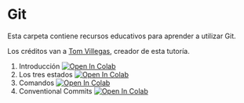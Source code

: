 # Git

Esta carpeta contiene recursos educativos para aprender a utilizar Git.

Los créditos van a [Tom Villegas](https://github.com/tvillega), creador de esta tutoría.

1. Introducción [![Open In Colab](https://colab.research.google.com/assets/colab-badge.svg)](http://colab.research.google.com/github/osec-cl/tutorias/blob/master/Git/01_Introduccion.ipynb)
2. Los tres estados [![Open In Colab](https://colab.research.google.com/assets/colab-badge.svg)](http://colab.research.google.com/github/osec-cl/tutorias/blob/master/Git/02_Los_Tres_Estados.ipynb)
3. Comandos [![Open In Colab](https://colab.research.google.com/assets/colab-badge.svg)](http://colab.research.google.com/github/osec-cl/tutorias/blob/master/Git/03_Comandos.ipynb)
3. Conventional Commits [![Open In Colab](https://colab.research.google.com/assets/colab-badge.svg)](http://colab.research.google.com/github/osec-cl/tutorias/blob/master/Git/04_Conventional_Commits.ipynb)